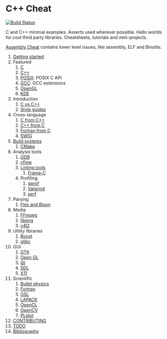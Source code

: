 # C++ Cheat

[![Build Status](https://travis-ci.org/cirosantilli/cpp-cheat.svg?branch=master)](https://travis-ci.org/cirosantilli/cpp-cheat)

C and C++ minimal examples. Asserts used wherever possible. Hello worlds for cool third party libraries. Cheatsheets, tutorials and mini-projects.

[Assembly Cheat](https://github.com/cirosantilli/assembly-cheat) contains lower level issues, like assembly, ELF and Binutils.

1.  [Getting started](getting-started.md)
1.  Featured
    1. [C](c/)
    1. [C++](cpp/)
    1. [POSIX](posix/): POSIX C API
    1. [GCC](gcc/): GCC extensions
    1. [OpenGL](opengl/)
    1. [KDE](kde/)
1.  Introduction
    1. [C vs C++](c-vs-cpp.md)
    1. [Style guides](style-guides.md)
1.  Cross-language
    1.  [C from C++](c-from-cpp/)
    1.  [C++ from C](cpp-from-c/)
    1.  [Fortran from C](fortran-from-c/)
    1.  [SWIG](swig.md)
1.  [Build systems](build-systems.md)
    1.  [CMake](cmake.md)
1.  Analysis tools
    1.  [GDB](gdb/)
    1.  [cflow](cflow.md)
    1.  [Linting tools](linting-tools.md)
        1.  [Frama-C](frama-c/)
    1.  Profiling
        1.  [gprof](gprof.md)
        1.  [Valgrind](valgrind.md)
        1.  [perf](perf.md)
1.  Parsing
    1.  [Flex and Bison](flex-bison/)
1.  Media
    1.  [FFmpeg](ffmpeg/)
    1.  [libpng](png/)
    1.  [v4l2](v4l2/)
1.  Utility libraries
    1.  [Boost](boost/)
    1.  [glibc](glibc/)
1.  GUI
    1. [GTK](gtk/)
    1. [Open GL](opengl/)
    1. [Qt](qt/)
    1. [SDL](sdl/)
    1. [X11](x11)
1.  Scientific
    1. [Bullet physics](bullet/)
    1. [Fortran](fortran/)
    1. [GSL](gsl/)
    1. [LAPACK](lapack/)
    1. [OpenCL](opencl/)
    1. [OpenCV](opencv/)
    1. [PLplot](plplot/)
1.  [CONTRIBUTING](CONTRIBUTING.md)
1.  [TODO](TODO.md)
1.  [Bibliography](bibliography.md)
